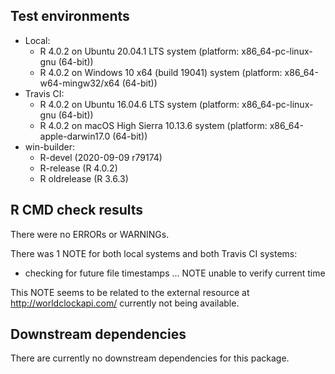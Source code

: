 ## Test environments

* Local:
  - R 4.0.2 on Ubuntu 20.04.1 LTS system (platform: x86_64-pc-linux-gnu (64-bit))
  - R 4.0.2 on Windows 10 x64 (build 19041) system (platform: x86_64-w64-mingw32/x64 (64-bit))
* Travis CI:
  - R 4.0.2 on Ubuntu 16.04.6 LTS system (platform: x86_64-pc-linux-gnu (64-bit))
  - R 4.0.2 on macOS High Sierra 10.13.6 system (platform: x86_64-apple-darwin17.0 (64-bit))
* win-builder:
  - R-devel (2020-09-09 r79174)
  - R-release (R 4.0.2)
  - R oldrelease (R 3.6.3)

## R CMD check results

There were no ERRORs or WARNINGs.

There was 1 NOTE for both local systems and both Travis CI systems:

* checking for future file timestamps ... NOTE
  unable to verify current time

This NOTE seems to be related to the external resource at <http://worldclockapi.com/> currently not being available.

## Downstream dependencies

There are currently no downstream dependencies for this package.
